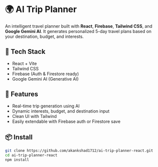 # 🌍 AI Trip Planner

An intelligent travel planner built with **React**, **Firebase**, **Tailwind CSS**, and **Google Gemini AI**. It generates personalized 5-day travel plans based on your destination, budget, and interests.

## 🔧 Tech Stack
- React + Vite
- Tailwind CSS
- Firebase (Auth & Firestore ready)
- Google Gemini AI (Generative AI)

## 🚀 Features
- Real-time trip generation using AI
- Dynamic interests, budget, and destination input
- Clean UI with Tailwind
- Easily extendable with Firebase auth or Firestore save

## 📦 Install

```bash
git clone https://github.com/akankshad1712/ai-trip-planner-react.git
cd ai-trip-planner-react
npm install
